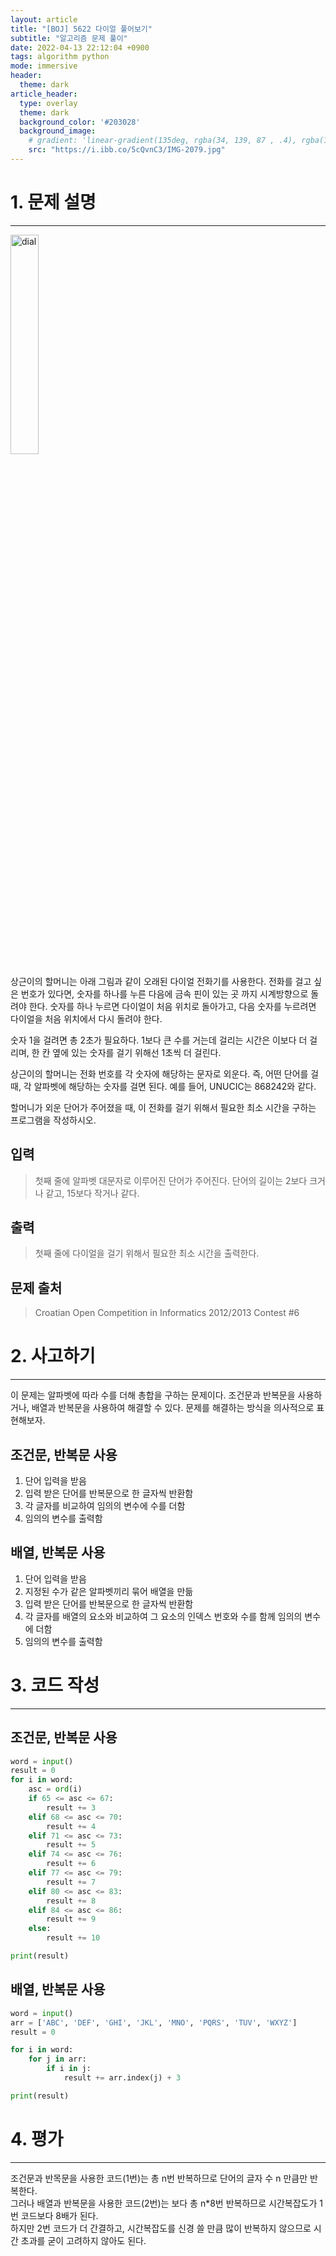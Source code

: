 ```yaml
---
layout: article
title: "[BOJ] 5622 다이얼 풀어보기"
subtitle: "알고리즘 문제 풀이"
date: 2022-04-13 22:12:04 +0900
tags: algorithm python
mode: immersive
header:
  theme: dark
article_header:
  type: overlay
  theme: dark
  background_color: '#203028'
  background_image:
    # gradient: 'linear-gradient(135deg, rgba(34, 139, 87 , .4), rgba(139, 34, 139, .4))'
    src: "https://i.ibb.co/5cQvnC3/IMG-2079.jpg"
---
```


# 1. 문제 설명
***
<div class="card">
  <div class="card__image">
    <img class="image" src="https://upload.acmicpc.net/9c88dd24-3a4c-4a09-bc50-e6496958214d/-/preview/" width="30%" height="30%" alt="dial">
  </div>
</div>
   
상근이의 할머니는 아래 그림과 같이 오래된 다이얼 전화기를 사용한다.
전화를 걸고 싶은 번호가 있다면, 숫자를 하나를 누른 다음에 금속 핀이 있는 곳 까지 시계방향으로 돌려야 한다. 숫자를 하나 누르면 다이얼이 처음 위치로 돌아가고, 다음 숫자를 누르려면 다이얼을 처음 위치에서 다시 돌려야 한다.

숫자 1을 걸려면 총 2초가 필요하다. 1보다 큰 수를 거는데 걸리는 시간은 이보다 더 걸리며, 한 칸 옆에 있는 숫자를 걸기 위해선 1초씩 더 걸린다.

상근이의 할머니는 전화 번호를 각 숫자에 해당하는 문자로 외운다. 즉, 어떤 단어를 걸 때, 각 알파벳에 해당하는 숫자를 걸면 된다. 예를 들어, UNUCIC는 868242와 같다.

할머니가 외운 단어가 주어졌을 때, 이 전화를 걸기 위해서 필요한 최소 시간을 구하는 프로그램을 작성하시오.

## 입력
> 첫째 줄에 알파벳 대문자로 이루어진 단어가 주어진다. 단어의 길이는 2보다 크거나 같고, 15보다 작거나 같다.

## 출력
> 첫째 줄에 다이얼을 걸기 위해서 필요한 최소 시간을 출력한다.

## 문제 출처
> Croatian Open Competition in Informatics 2012/2013 Contest #6


# 2. 사고하기
***

이 문제는 알파벳에 따라 수를 더해 총합을 구하는 문제이다.
조건문과 반복문을 사용하거나, 배열과 반복문을 사용하여 해결할 수 있다.
문제를 해결하는 방식을 의사적으로 표현해보자.

## 조건문, 반복문 사용
1. 단어 입력을 받음
2. 입력 받은 단어를 반복문으로 한 글자씩 반환함
3. 각 글자를 비교하여 임의의 변수에 수를 더함
4. 임의의 변수를 출력함

## 배열, 반복문 사용
1. 단어 입력을 받음
2. 지정된 수가 같은 알파벳끼리 묶어 배열을 만듦
3. 입력 받은 단어를 반복문으로 한 글자씩 반환함
4. 각 글자를 배열의 요소와 비교하여 그 요소의 인덱스 번호와 수를 함께 임의의 변수에 더함
5. 임의의 변수를 출력함

# 3. 코드 작성
***

## 조건문, 반복문 사용
```python
word = input()
result = 0
for i in word:
    asc = ord(i)
    if 65 <= asc <= 67:
        result += 3
    elif 68 <= asc <= 70:
        result += 4
    elif 71 <= asc <= 73:
        result += 5
    elif 74 <= asc <= 76:
        result += 6
    elif 77 <= asc <= 79:
        result += 7
    elif 80 <= asc <= 83:
        result += 8
    elif 84 <= asc <= 86:
        result += 9
    else:
        result += 10

print(result)
```

## 배열, 반복문 사용
```python
word = input()
arr = ['ABC', 'DEF', 'GHI', 'JKL', 'MNO', 'PQRS', 'TUV', 'WXYZ']
result = 0

for i in word:
    for j in arr:
        if i in j:
            result += arr.index(j) + 3

print(result)
```

# 4. 평가
***

조건문과 반목문을 사용한 코드(1번)는 총 n번 반복하므로 단어의 글자 수 n 만큼만 반복한다.   
그러나 배열과 반복문을 사용한 코드(2번)는 보다 총 n*8번 반복하므로 시간복잡도가 1번 코드보다 8배가 된다.   
하지만 2번 코드가 더 간결하고, 시간복잡도를 신경 쓸 만큼 많이 반복하지 않으므로 시간 초과를 굳이 고려하지 않아도 된다. 
